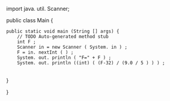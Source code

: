 import java. util. Scanner;  

public class Main { 

	public static void main (String [] args) { 
		// TODO Auto-generated method stub 
		int F ;  
		Scanner in = new Scanner ( System. in ) ;  
		F = in. nextInt ( ) ;  
		System. out. println ( "F=" + F ) ; 
		System. out. println ((int) ( (F-32) / (9.0 / 5 ) ) ) ;  


​				
​	} 

} 